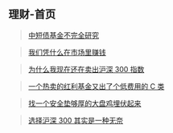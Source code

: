## 理财-首页

> [中短债基金不完全研究](/financing/zdz-survey.md)

> [我们凭什么在市场里赚钱](/financing/why-we-can-win.md)

> [为什么我现在还在卖出沪深 300 指数](/financing/why-sell-hs300.md)

> [一个热卖的红利基金又出了个低费用的 C 类](/financing/zzhl-c-plus.md)

> [找一个安全垫够厚的大盘鸡埋伏起来](/financing/xgdp-buy.md)

> [选择沪深 300 其实是一种无奈](/financing/zz100-core-assets.md)
